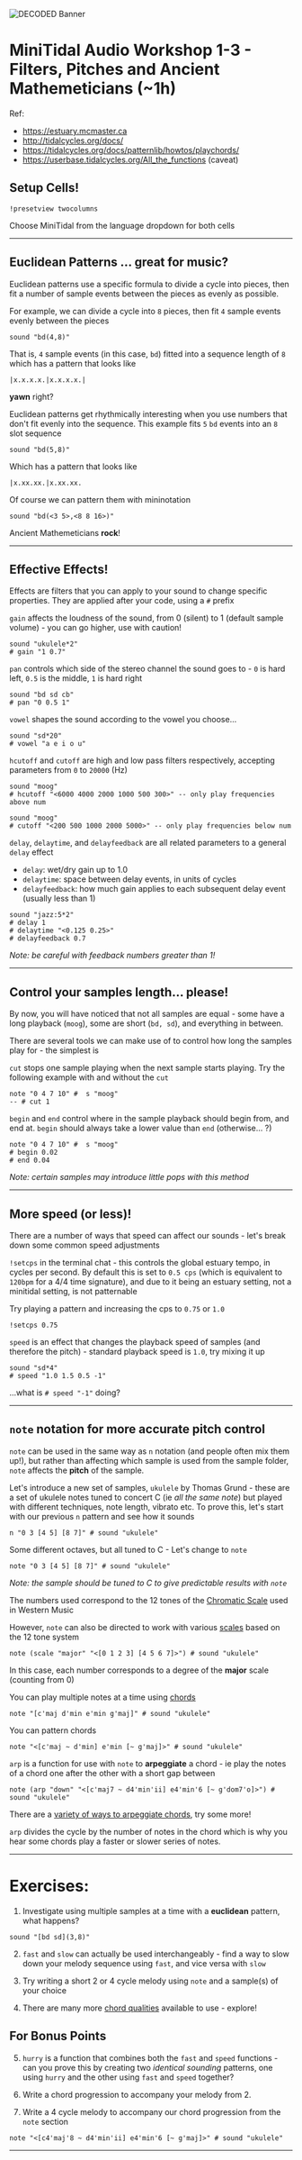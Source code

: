 ![DECODED Banner](images/banner_minitidal.png)

# MiniTidal Audio Workshop 1-3 - Filters, Pitches and Ancient Mathemeticians (~1h)

Ref:
 - https://estuary.mcmaster.ca
 - http://tidalcycles.org/docs/
 - https://tidalcycles.org/docs/patternlib/howtos/playchords/
 - https://userbase.tidalcycles.org/All_the_functions (caveat)

## Setup Cells!

```
!presetview twocolumns
```

Choose MiniTidal from the language dropdown for both cells

---

## Euclidean Patterns ... great for music?

Euclidean patterns use a specific formula to divide a cycle into pieces, then fit a number of sample events between the pieces as evenly as possible.

For example, we can divide a cycle into `8` pieces, then fit `4` sample events evenly between the pieces
```
sound "bd(4,8)"
```

That is, `4` sample events (in this case, `bd`) fitted into a sequence length of `8` which has a pattern that looks like
```
|x.x.x.x.|x.x.x.x.|
```
**yawn** right?

Euclidean patterns get rhythmically interesting when you use numbers that don't fit evenly into the sequence. This example fits `5` `bd` events into an `8` slot sequence
```
sound "bd(5,8)"
```
Which has a pattern that looks like
```
|x.xx.xx.|x.xx.xx.
```
Of course we can pattern them with mininotation
```
sound "bd(<3 5>,<8 8 16>)"
```

Ancient Mathemeticians **rock**!

---

## Effective Effects!

Effects are filters that you can apply to your sound to change specific properties. They are applied after your code, using a `#` prefix

`gain` affects the loudness of the sound, from 0 (silent) to 1 (default sample volume) - you can go higher, use with caution!

```
sound "ukulele*2"
# gain "1 0.7"
```

`pan` controls which side of the stereo channel the sound goes to - `0` is hard left, `0.5` is the middle, `1` is hard right

```
sound "bd sd cb"
# pan "0 0.5 1"
```

`vowel` shapes the sound according to the vowel you choose...

```
sound "sd*20"
# vowel "a e i o u"
```

`hcutoff` and `cutoff` are high and low pass filters respectively, accepting parameters from `0` to `20000` (Hz)

```
sound "moog"
# hcutoff "<6000 4000 2000 1000 500 300>" -- only play frequencies above num
```
```
sound "moog"
# cutoff "<200 500 1000 2000 5000>" -- only play frequencies below num
```

`delay`, `delaytime`, and `delayfeedback` are all related parameters to a general `delay` effect

 - `delay`: wet/dry gain up to 1.0
 - `delaytime`: space between delay events, in units of cycles
 - `delayfeedback`: how much gain applies to each subsequent delay event (usually less than 1)

```
sound "jazz:5*2"
# delay 1
# delaytime "<0.125 0.25>"
# delayfeedback 0.7
```

 *Note: be careful with feedback numbers greater than 1!*

---

## Control your samples length... please!

By now, you will have noticed that not all samples are equal - some have a long playback (`moog`), some are short (`bd, sd`), and everything in between.

There are several tools we can make use of to control how long the samples play for - the simplest is

`cut` stops one sample playing when the next sample starts playing. Try the following example with and without the `cut`
```
note "0 4 7 10" #  s "moog"
-- # cut 1
```

`begin` and `end` control where in the sample playback should begin from, and end at. `begin` should always take a lower value than `end` (otherwise... ?)
```
note "0 4 7 10" #  s "moog"
# begin 0.02
# end 0.04
```

  *Note: certain samples may introduce little pops with this method*

---

## More speed (or less)!

There are a number of ways that speed can affect our sounds - let's break down some common speed adjustments

`!setcps` in the terminal chat - this controls the global estuary tempo, in cycles per second. By default this is set to `0.5 cps` (which is equivalent to `120bpm` for a 4/4 time signature), and due to it being an estuary setting, not a minitidal setting, is not patternable

Try playing a pattern and increasing the cps to `0.75` or `1.0` 
```
!setcps 0.75
```

`speed` is an effect that changes the playback speed of samples (and therefore the pitch) - standard playback speed is `1.0`, try mixing it up

```
sound "sd*4"
# speed "1.0 1.5 0.5 -1"
```
...what is `# speed "-1"` doing?

---

## `note` notation for more accurate pitch control

`note` can be used in the same way as `n` notation (and people often mix them up!), but rather than affecting which sample is used from the sample folder, `note` affects the **pitch** of the sample.

Let's introduce a new set of samples, `ukulele` by Thomas Grund - these are a set of ukulele notes tuned to concert C (ie *all the same note*) but played with different techniques, note length, vibrato etc. To prove this, let's start with our previous `n` pattern and see how it sounds

```
n "0 3 [4 5] [8 7]" # sound "ukulele"
```

Some different octaves, but all tuned to C - Let's change to `note`

```
note "0 3 [4 5] [8 7]" # sound "ukulele"
```

*Note: the sample should be tuned to C to give predictable results with `note`*

The numbers used correspond to the 12 tones of the [Chromatic Scale](https://en.wikipedia.org/wiki/Chromatic_scale) used in Western Music 

However, `note` can also be directed to work with various [scales](https://tidalcycles.org/docs/patternlib/tour/harmony_melody/#scalelist) based on the 12 tone system

```
note (scale "major" "<[0 1 2 3] [4 5 6 7]>") # sound "ukulele"
```

In this case, each number corresponds to a degree of the **major** scale (counting from 0)

You can play multiple notes at a time using [chords](https://tidalcycles.org/docs/patternlib/howtos/playchords/)

```
note "[c'maj d'min e'min g'maj]" # sound "ukulele"
```

You can pattern chords

```
note "<[c'maj ~ d'min] e'min [~ g'maj]>" # sound "ukulele"
```

`arp` is a function for use with `note` to **arpeggiate** a chord - ie play the notes of a chord one after the other with a short gap between

```
note (arp "down" "<[c'maj7 ~ d4'min'ii] e4'min'6 [~ g'dom7'o]>") # sound "ukulele"
```

There are a [variety of ways to arpeggiate chords](https://tidalcycles.org/docs/reference/harmony_melody/#arp), try some more!

`arp` divides the cycle by the number of notes in the chord which is why you hear some chords play a faster or slower series of notes.

---

# Exercises:

1. Investigate using multiple samples at a time with a **euclidean** pattern, what happens?
```
sound "[bd sd](3,8)"
```

2. `fast` and `slow` can actually be used interchangeably - find a way to slow down your melody sequence using `fast`, and vice versa with `slow`

3. Try writing a short 2 or 4 cycle melody using `note` and a sample(s) of your choice

4. There are many more [chord qualities](https://tidalcycles.org/docs/patternlib/howtos/playchords/) available to use - explore!

## For Bonus Points

5. `hurry` is a function that combines both the `fast` and `speed` functions - can you prove this by creating two *identical sounding* patterns, one using `hurry` and the other using `fast` and `speed` together?

6. Write a chord progression to accompany your melody from 2.

7. Write a 4 cycle melody to accompany our chord progression from the `note` section
```
note "<[c4'maj'8 ~ d4'min'ii] e4'min'6 [~ g'maj]>" # sound "ukulele"
```

---
